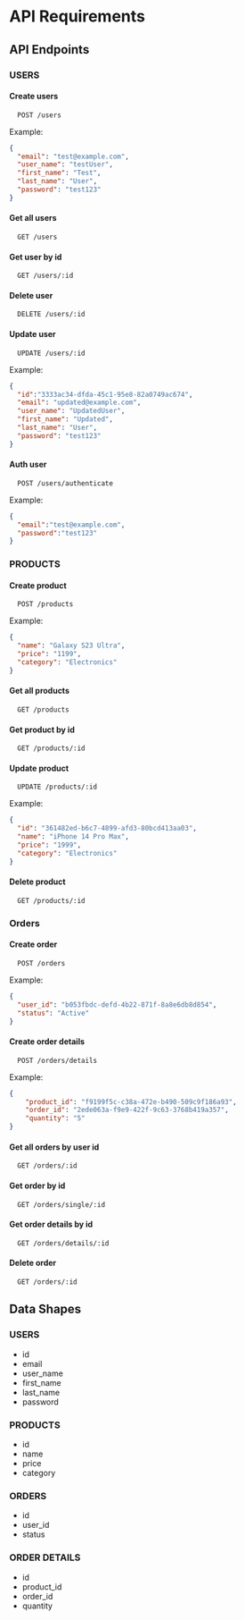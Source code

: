 # API Requirements

## API Endpoints

### USERS

#### Create users

```http
  POST /users
```

Example:

```JSON
{
  "email": "test@example.com",
  "user_name": "testUser",
  "first_name": "Test",
  "last_name": "User",
  "password": "test123"
}
```

#### Get all users

```http
  GET /users
```

#### Get user by id

```http
  GET /users/:id
```

#### Delete user

```http
  DELETE /users/:id
```

#### Update user

```http
  UPDATE /users/:id
```

Example:

```JSON
{
  "id":"3333ac34-dfda-45c1-95e8-82a0749ac674",
  "email": "updated@example.com",
  "user_name": "UpdatedUser",
  "first_name": "Updated",
  "last_name": "User",
  "password": "test123"
}
```

#### Auth user

```http
  POST /users/authenticate
```

Example:

```JSON
{
  "email":"test@example.com",
  "password":"test123"
}
```

### PRODUCTS

#### Create product

```http
  POST /products
```

Example:

```JSON
{
  "name": "Galaxy S23 Ultra",
  "price": "1199",
  "category": "Electronics"
}
```

#### Get all products

```http
  GET /products
```

#### Get product by id

```http
  GET /products/:id
```

#### Update product

```http
  UPDATE /products/:id
```

Example:

```JSON
{
  "id": "361482ed-b6c7-4899-afd3-80bcd413aa03",
  "name": "iPhone 14 Pro Max",
  "price": "1999",
  "category": "Electronics"
}
```

#### Delete product

```http
  GET /products/:id
```

### Orders

#### Create order

```http
  POST /orders
```

Example:

```JSON
{
  "user_id": "b053fbdc-defd-4b22-871f-8a8e6db8d854",
  "status": "Active"
}
```

#### Create order details

```http
  POST /orders/details
```

Example:

```JSON
{
    "product_id": "f9199f5c-c38a-472e-b490-509c9f186a93",
    "order_id": "2ede063a-f9e9-422f-9c63-3768b419a357",
    "quantity": "5"
}
```

#### Get all orders by user id

```http
  GET /orders/:id
```

#### Get order by id

```http
  GET /orders/single/:id
```

#### Get order details by id

```http
  GET /orders/details/:id
```

#### Delete order

```http
  GET /orders/:id
```

## Data Shapes

### USERS

-   id
-   email
-   user_name
-   first_name
-   last_name
-   password

### PRODUCTS

-   id
-   name
-   price
-   category

### ORDERS

-   id
-   user_id
-   status

### ORDER DETAILS

-   id
-   product_id
-   order_id
-   quantity
